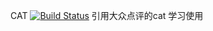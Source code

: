 CAT [![Build Status](https://travis-ci.org/dianping/cat.png?branch=master)](https://travis-ci.org/dianping/cat)
引用大众点评的cat 学习使用
